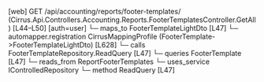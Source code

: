 [web] GET /api/accounting/reports/footer-templates/  (Cirrus.Api.Controllers.Accounting.Reports.FooterTemplatesController.GetAll)  [L44–L50] [auth=user]
  └─ maps_to FooterTemplateLightDto [L47]
    └─ automapper.registration CirrusMappingProfile (FooterTemplate->FooterTemplateLightDto) [L628]
  └─ calls FooterTemplateRepository.ReadQuery [L47]
  └─ queries FooterTemplate [L47]
    └─ reads_from ReportFooterTemplates
  └─ uses_service IControlledRepository<FooterTemplate>
    └─ method ReadQuery [L47]

